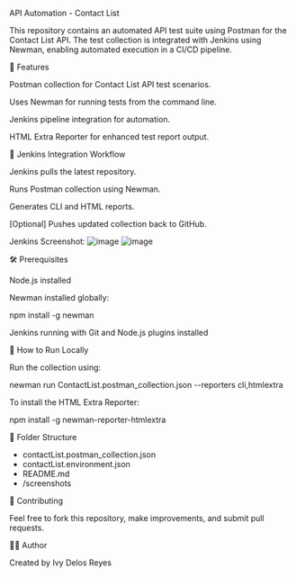 API Automation - Contact List

This repository contains an automated API test suite using Postman for the Contact List API. The test collection is integrated with Jenkins using Newman, enabling automated execution in a CI/CD pipeline.


🚀 Features

Postman collection for Contact List API test scenarios.

Uses Newman for running tests from the command line.

Jenkins pipeline integration for automation.

HTML Extra Reporter for enhanced test report output.


🔧 Jenkins Integration Workflow

Jenkins pulls the latest repository.

Runs Postman collection using Newman.

Generates CLI and HTML reports.

[Optional] Pushes updated collection back to GitHub.

Jenkins Screenshot:
![image](https://github.com/user-attachments/assets/4c83fe12-1036-40d2-8676-3afe606f9ad7)
![image](https://github.com/user-attachments/assets/74a1d7e2-b80f-4b33-a6c6-208516c8745e)




🛠️ Prerequisites

Node.js installed

Newman installed globally:

npm install -g newman

Jenkins running with Git and Node.js plugins installed


🧪 How to Run Locally

Run the collection using:

newman run ContactList.postman_collection.json --reporters cli,htmlextra

To install the HTML Extra Reporter:

npm install -g newman-reporter-htmlextra


📂 Folder Structure

- contactList.postman_collection.json
- contactList.environment.json
- README.md
- /screenshots


🤝 Contributing

Feel free to fork this repository, make improvements, and submit pull requests.


🙋‍♀️ Author

Created by Ivy Delos Reyes

